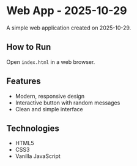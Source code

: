 # Web App - 2025-10-29

A simple web application created on 2025-10-29.

## How to Run

Open `index.html` in a web browser.

## Features

- Modern, responsive design
- Interactive button with random messages
- Clean and simple interface

## Technologies

- HTML5
- CSS3
- Vanilla JavaScript
